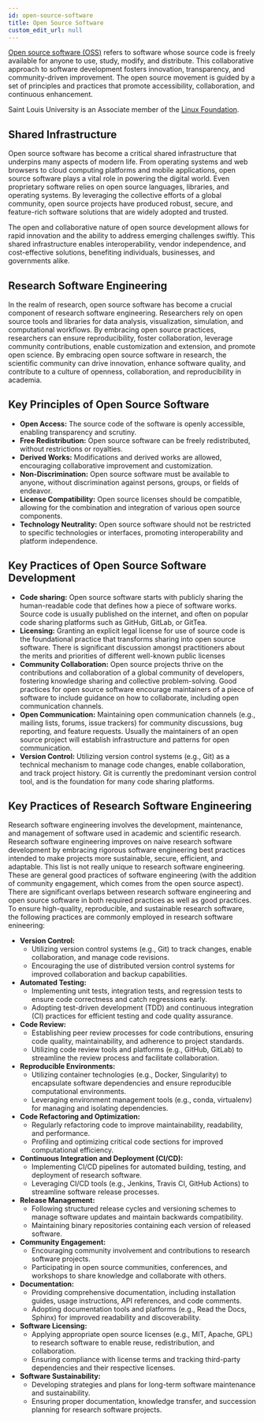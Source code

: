 ```yaml
---
id: open-source-software
title: Open Source Software
custom_edit_url: null
---
```


[Open source software (OSS)](https://opensource.org/osd) refers to software whose source code is freely available for anyone to use, study, modify, and distribute. This collaborative approach to software development fosters innovation, transparency, and community-driven improvement. The open source movement is guided by a set of principles and practices that promote accessibility, collaboration, and continuous enhancement.

Saint Louis University is an Associate member of the [Linux Foundation](https://www.linuxfoundation.org/).

## Shared Infrastructure

Open source software has become a critical shared infrastructure that underpins many aspects of modern life. From operating systems and web browsers to cloud computing platforms and mobile applications, open source software plays a vital role in powering the digital world. Even proprietary software relies on open source languages, libraries, and operating systems. By leveraging the collective efforts of a global community, open source projects have produced robust, secure, and feature-rich software solutions that are widely adopted and trusted.

The open and collaborative nature of open source development allows for rapid innovation and the ability to address emerging challenges swiftly. This shared infrastructure enables interoperability, vendor independence, and cost-effective solutions, benefiting individuals, businesses, and governments alike.

## Research Software Engineering

In the realm of research, open source software has become a crucial component of research software engineering. Researchers rely on open source tools and libraries for data analysis, visualization, simulation, and computational workflows. By embracing open source practices, researchers can ensure reproducibility, foster collaboration, leverage community contributions, enable customization and extension, and promote open science. By embracing open source software in research, the scientific community can drive innovation, enhance software quality, and contribute to a culture of openness, collaboration, and reproducibility in academia.

## Key Principles of Open Source Software

* **Open Access:** The source code of the software is openly accessible, enabling transparency and scrutiny.
* **Free Redistribution:** Open source software can be freely redistributed, without restrictions or royalties.
* **Derived Works:** Modifications and derived works are allowed, encouraging collaborative improvement and customization.
* **Non-Discrimination:** Open source software must be available to anyone, without discrimination against persons, groups, or fields of endeavor.
* **License Compatibility:** Open source licenses should be compatible, allowing for the combination and integration of various open source components.
* **Technology Neutrality:** Open source software should not be restricted to specific technologies or interfaces, promoting interoperability and platform independence.

## Key Practices of Open Source Software Development

* **Code sharing:** Open source software starts with publicly sharing the human-readable code that defines how a piece of software works. Source code is usually published on the internet, and often on popular code sharing platforms such as GitHub, GitLab, or GitTea.
* **Licensing:** Granting an explicit legal license for use of source code is the foundational practice that transforms sharing into open source software. There is significant discussion amongst practitioners about the merits and priorities of different well-known public licenses
* **Community Collaboration:** Open source projects thrive on the contributions and collaboration of a global community of developers, fostering knowledge sharing and collective problem-solving. Good practices for open source software encourage maintainers of a piece of software to include guidance on how to collaborate, including open communication channels.
* **Open Communication:** Maintaining open communication channels (e.g., mailing lists, forums, issue trackers) for community discussions, bug reporting, and feature requests. Usually the maintainers of an open source project will establish infrastructure and patterns for open communication.
* **Version Control:** Utilizing version control systems (e.g., Git) as a technical mechanism to manage code changes, enable collaboration, and track project history. Git is currently the predominant version control tool, and is the foundation for many code sharing platforms.

## Key Practices of Research Software Engineering

Research software engineering involves the development, maintenance, and management of software used in academic and scientific research. Research software engineering improves on naive research software development by embracing rigorous software engineering best practices intended to make projects more sustainable, secure, efficient, and adaptable. This list is not really unique to research software engineering. These are general good practices of software engineering (with the addition of community engagement, which comes from the open source aspect). There are significant overlaps between research software engineering and open source software in both required practices as well as good practices. To ensure high-quality, reproducible, and sustainable research software, the following practices are commonly employed in research software enineering:

* **Version Control:**
  * Utilizing version control systems (e.g., Git) to track changes, enable collaboration, and manage code revisions.
  * Encouraging the use of distributed version control systems for improved collaboration and backup capabilities.
* **Automated Testing:**
  * Implementing unit tests, integration tests, and regression tests to ensure code correctness and catch regressions early.
  * Adopting test-driven development (TDD) and continuous integration (CI) practices for efficient testing and code quality assurance.
* **Code Review:**
  * Establishing peer review processes for code contributions, ensuring code quality, maintainability, and adherence to project standards.
  * Utilizing code review tools and platforms (e.g., GitHub, GitLab) to streamline the review process and facilitate collaboration.
* **Reproducible Environments:**
  * Utilizing container technologies (e.g., Docker, Singularity) to encapsulate software dependencies and ensure reproducible computational environments.
  * Leveraging environment management tools (e.g., conda, virtualenv) for managing and isolating dependencies.
* **Code Refactoring and Optimization:**
  * Regularly refactoring code to improve maintainability, readability, and performance.
  * Profiling and optimizing critical code sections for improved computational efficiency.
* **Continuous Integration and Deployment (CI/CD):**
  * Implementing CI/CD pipelines for automated building, testing, and deployment of research software.
  * Leveraging CI/CD tools (e.g., Jenkins, Travis CI, GitHub Actions) to streamline software release processes.
* **Release Management:**
  * Following structured release cycles and versioning schemes to manage software updates and maintain backwards compatibility.
  * Maintaining binary repositories containing each version of released software.
* **Community Engagement:**
  * Encouraging community involvement and contributions to research software projects.
  * Participating in open source communities, conferences, and workshops to share knowledge and collaborate with others.
* **Documentation:**
  * Providing comprehensive documentation, including installation guides, usage instructions, API references, and code comments.
  * Adopting documentation tools and platforms (e.g., Read the Docs, Sphinx) for improved readability and discoverability.
* **Software Licensing:**
  * Applying appropriate open source licenses (e.g., MIT, Apache, GPL) to research software to enable reuse, redistribution, and collaboration.
  * Ensuring compliance with license terms and tracking third-party dependencies and their respective licenses.
* **Software Sustainability:**
  * Developing strategies and plans for long-term software maintenance and sustainability.
  * Ensuring proper documentation, knowledge transfer, and succession planning for research software projects.
